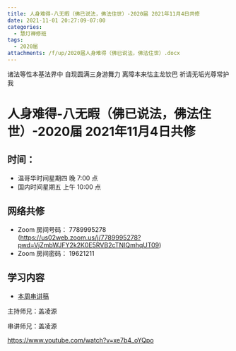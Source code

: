 ```yaml
---
title: 人身难得-八无暇（佛已说法，佛法住世）-2020届 2021年11月4日共修
date: 2021-11-01 20:27:09-07:00
categories:
  - 慧灯禅修班
tags:
  - 2020届
attachments: /f/up/2020届人身难得（佛已说法，佛法住世）.docx
---
```

诸法等性本基法界中 自现圆满三身游舞力 
离障本来怙主龙钦巴 祈请无垢光尊常护我

# 人身难得-八无暇（佛已说法，佛法住世）-2020届 2021年11月4日共修

## 时间：

* 温哥华时间星期四 晚 7:00 点
* 国内时间星期五 上午 10:00 点

## 网络共修

* Zoom 房间号码： 7789995278 (<https://us02web.zoom.us/j/7789995278?pwd=VjZmbWJFY2k2K0E5RVB2cTNIQmhqUT09>)
* Zoom 房间密码： 19621211

## 学习内容

* [本周串讲稿](/f/up/2020届人身难得（佛已说法，佛法住世）.docx)

主持师兄：盖凌源

串讲师兄：盖凌源

<https://www.youtube.com/watch?v=xe7b4_oYQpo>